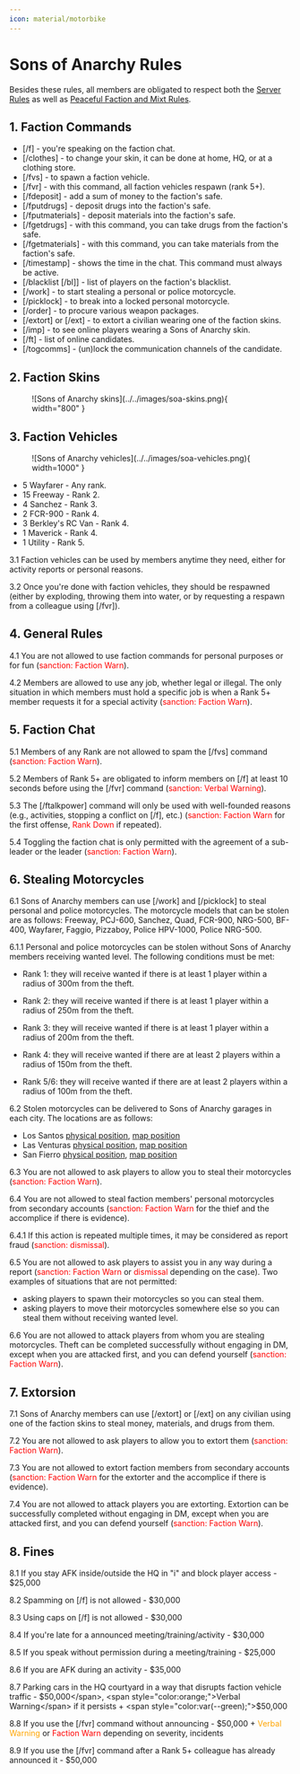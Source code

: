 ```yaml
---
icon: material/motorbike
---
```


# Sons of Anarchy Rules

Besides these rules, all members are obligated to respect both the [Server Rules](../..) as well as [Peaceful Faction and Mixt Rules](../peaceful-and-mixt-faction-rules.md).

## 1. Faction Commands

- <span style="color:var(--pink);">[/f]</span> - you're speaking on the faction chat.
- <span style="color:var(--pink);">[/clothes]</span> - to change your skin, it can be done at home, HQ, or at a clothing store.
- <span style="color:var(--pink);">[/fvs]</span> - to spawn a faction vehicle.
- <span style="color:var(--pink);">[/fvr]</span> - with this command, all faction vehicles respawn (rank 5+).
- <span style="color:var(--pink);">[/fdeposit]</span> - add a sum of money to the faction's safe.
- <span style="color:var(--pink);">[/fputdrugs]</span> - deposit drugs into the faction's safe.
- <span style="color:var(--pink);">[/fputmaterials]</span> - deposit materials into the faction's safe.
- <span style="color:var(--pink);">[/fgetdrugs]</span> - with this command, you can take drugs from the faction's safe.
- <span style="color:var(--pink);">[/fgetmaterials]</span> - with this command, you can take materials from the faction's safe.
- <span style="color:var(--pink);">[/timestamp]</span> - shows the time in the chat. This command must always be active.
- <span style="color:var(--pink);">[/blacklist [/bl]]</span> - list of players on the faction's blacklist.
- <span style="color:var(--pink);">[/work]</span> - to start stealing a personal or police motorcycle.
- <span style="color:var(--pink);">[/picklock]</span> - to break into a locked personal motorcycle.
- <span style="color:var(--pink);">[/order]</span> - to procure various weapon packages.
- <span style="color:var(--pink);">[/extort] or [/ext]</span> - to extort a civilian wearing one of the faction skins.
- <span style="color:var(--pink);">[/imp]</span> - to see online players wearing a Sons of Anarchy skin.
- <span style="color:var(--pink);">[/ft]</span> - list of online candidates.
- <span style="color:var(--pink);">[/togcomms]</span> - (un)lock the communication channels of the candidate.

## 2. Faction Skins

<figure markdown="span">
    ![Sons of Anarchy skins](../../images/soa-skins.png){ width="800" }
</figure>

## 3. Faction Vehicles

<figure markdown="span">
    ![Sons of Anarchy vehicles](../../images/soa-vehicles.png){ width=1000" }
</figure>

- 5 Wayfarer - Any rank.
- 15 Freeway - Rank 2.
- 4 Sanchez - Rank 3.
- 2 FCR-900 - Rank 4.
- 3 Berkley's RC Van - Rank 4.
- 1 Maverick - Rank 4.
- 1 Utility - Rank 5.

<span style="color:var(--pink);">3.1</span> Faction vehicles can be used by members anytime they need, either for activity reports or personal reasons.

<span style="color:var(--pink);">3.2</span> Once you're done with faction vehicles, they should be respawned (either by exploding, throwing them into water, or by requesting a respawn from a colleague using [<span style="color:var(--pink);">/fvr</span>]).

## 4. General Rules

<span style="color:var(--pink);">4.1</span> You are not allowed to use faction commands for personal purposes or for fun (<span style="color:red">sanction: Faction Warn</span>).

<span style="color:var(--pink);">4.2</span> Members are allowed to use any job, whether legal or illegal. The only situation in which members must hold a specific job is when a Rank 5+ member requests it for a special activity (<span style="color:red">sanction: Faction Warn</span>).

## 5. Faction Chat

<span style="color:var(--pink);">5.1</span> Members of any Rank are not allowed to spam the [<span style="color:var(--pink);">/fvs</span>] command (<span style="color:red;">sanction: Faction Warn</span>).

<span style="color:var(--pink);">5.2</span> Members of Rank 5+ are obligated to inform members on [<span style="color:var(--pink);">/f</span>] at least 10 seconds before using the [<span style="color:var(--pink);">/fvr</span>] command (<span style="color:red;">sanction: Verbal Warning</span>).

<span style="color:var(--pink);">5.3</span> The [<span style="color:var(--pink);">/ftalkpower</span>] command will only be used with well-founded reasons (e.g., activities, stopping a conflict on [<span style="color:var(--pink);">/f</span>], etc.) (<span style="color:red;">sanction: Faction Warn</span> for the first offense, <span style="color:red;">Rank Down</span> if repeated).

<span style="color:var(--pink);">5.4</span> Toggling the faction chat is only permitted with the agreement of a sub-leader or the leader (<span style="color:red;">sanction: Faction Warn</span>).

## 6. Stealing Motorcycles

<span style="color:var(--pink);">6.1</span> Sons of Anarchy members can use [<span style="color:var(--pink);">/work</span>] and [<span style="color:var(--pink);">/picklock</span>] to steal personal and police motorcycles. The motorcycle models that can be stolen are as follows: Freeway, PCJ-600, Sanchez, Quad, FCR-900, NRG-500, BF-400, Wayfarer, Faggio, Pizzaboy, Police HPV-1000, Police NRG-500.

<span style="color:var(--pink);">6.1.1</span> Personal and police motorcycles can be stolen without Sons of Anarchy members receiving wanted level. The following conditions must be met:

- <span style="color:var(--pink);">Rank 1:</span> they will receive wanted if there is at least <span style="color:var(--pink);">1 player</span> within a radius of <span style="color:var(--pink);">300m</span> from the theft.

- <span style="color:var(--pink);">Rank 2:</span> they will receive wanted if there is at least <span style="color:var(--pink);">1 player</span> within a radius of <span style="color:var(--pink);">250m</span> from the theft.

- <span style="color:var(--pink);">Rank 3:</span> they will receive wanted if there is at least <span style="color:var(--pink);">1 player</span> within a radius of <span style="color:var(--pink);">200m</span> from the theft.

- <span style="color:var(--pink);">Rank 4:</span> they will receive wanted if there are at least <span style="color:var(--pink);">2 players</span> within a radius of <span style="color:var(--pink);">150m</span> from the theft.

- <span style="color:var(--pink);">Rank 5/6:</span> they will receive wanted if there are at least <span style="color:var(--pink);">2 players</span> within a radius of <span style="color:var(--pink);">100m</span> from the theft.

<span style="color:var(--pink);">6.2</span> Stolen motorcycles can be delivered to Sons of Anarchy garages in each city. The locations are as follows:

- Los Santos [physical position](https://imgur.com/AYWg0Y6), [map position](https://imgur.com/IGyzVOK)
- Las Venturas [physical position](https://imgur.com/oC9Z6E2), [map position](https://i.imgur.com/M8T8eSQ.png)
- San Fierro [physical position](https://imgur.com/Bbe932L), [map position](https://imgur.com/SQnsFnr)

<span style="color:var(--pink);">6.3</span> You are not allowed to ask players to allow you to steal their motorcycles (<span style="color:red">sanction: Faction Warn</span>).

<span style="color:var(--pink);">6.4</span> You are not allowed to steal faction members' personal motorcycles from secondary accounts (<span style="color:red">sanction: Faction Warn</span> for the thief and the accomplice if there is evidence).

<span style="color:var(--pink);">6.4.1</span> If this action is repeated multiple times, it may be considered as report fraud (<span style="color:red">sanction: dismissal</span>).

<span style="color:var(--pink);">6.5</span> You are not allowed to ask players to assist you in any way during a report (<span style="color:red">sanction: Faction Warn</span> or <span style="color:red">dismissal</span> depending on the case). Two examples of situations that are not permitted:

- asking players to spawn their motorcycles so you can steal them.
- asking players to move their motorcycles somewhere else so you can steal them without receiving wanted level.

<span style="color:var(--pink);">6.6</span> You are not allowed to attack players from whom you are stealing motorcycles. Theft can be completed successfully without engaging in DM, except when you are attacked first, and you can defend yourself (<span style="color:red">sanction: Faction Warn</span>).

## 7. Extorsion

<span style="color:var(--pink);">7.1</span> Sons of Anarchy members can use [<span style="color:var(--pink);">/extort</span>] or [<span style="color:var(--pink);">/ext</span>] on any civilian using one of the faction skins to steal money, materials, and drugs from them.

<span style="color:var(--pink);">7.2</span> You are not allowed to ask players to allow you to extort them (<span style="color:red">sanction: Faction Warn</span>).

<span style="color:var(--pink);">7.3</span> You are not allowed to extort faction members from secondary accounts (<span style="color:red">sanction: Faction Warn</span> for the extorter and the accomplice if there is evidence).

<span style="color:var(--pink);">7.4</span> You are not allowed to attack players you are extorting. Extortion can be successfully completed without engaging in DM, except when you are attacked first, and you can defend yourself (<span style="color:red">sanction: Faction Warn</span>).

## 8. Fines

<span style="color:var(--pink);">8.1</span> If you stay AFK inside/outside the HQ in "<span style="color:var(--pink);">i</span>" and block player access - <span style="color:var(--green);">$25,000</span>

<span style="color:var(--pink);">8.2</span> Spamming on [<span style="color:var(--pink);">/f</span>] is not allowed - <span style="color:var(--green);">$30,000</span>

<span style="color:var(--pink);">8.3</span> Using caps on [<span style="color:var(--pink);">/f</span>] is not allowed - <span style="color:var(--green);">$30,000</span>

<span style="color:var(--pink);">8.4</span> If you're late for a announced meeting/training/activity - <span style="color:var(--green);">$30,000</span>

<span style="color:var(--pink);">8.5</span> If you speak without permission during a meeting/training - <span style="color:var(--green);">$25,000</span>

<span style="color:var(--pink);">8.6</span> If you are AFK during an activity - <span style="color:var(--green);">$35,000</span>

<span style="color:var(--pink);">8.7</span> Parking cars in the HQ courtyard in a way that disrupts faction vehicle traffic - <span style="color:var(--green);">$50,000</span>, <span style="color:orange;">Verbal Warning</span> if it persists + <span style="color:var(--green);">$50,000</span>

<span style="color:var(--pink);">8.8</span> If you use the [<span style="color:var(--pink);">/fvr</span>] command without announcing - <span style="color:var(--green);">$50,000</span> + <span style="color:orange;">Verbal Warning</span> or <span style="color:red;">Faction Warn</span> depending on severity, incidents

<span style="color:var(--pink);">8.9</span> If you use the [<span style="color:var(--pink);">/fvr</span>] command after a Rank 5+ colleague has already announced it - <span style="color:var(--green);">$50,000</span>
